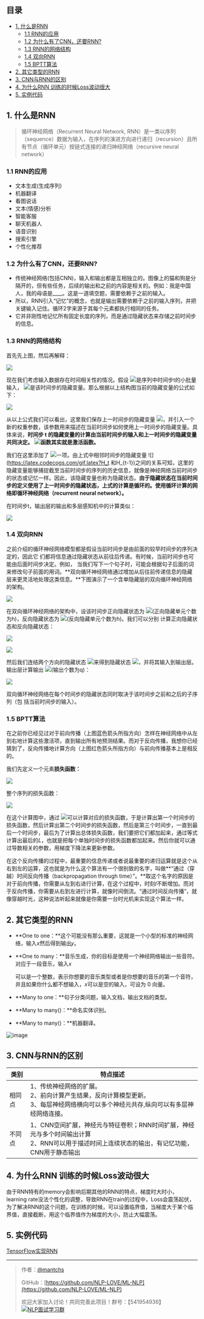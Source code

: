 ## 目录
- [1. 什么是RNN](#1-什么是rnn)
  - [1.1 RNN的应用](#11-rnn的应用)
  - [1.2 为什么有了CNN，还要RNN?](#12-为什么有了cnn还要rnn)
  - [1.3 RNN的网络结构](#13-rnn的网络结构)
  - [1.4 双向RNN](#14-双向rnn)
  - [1.5 BPTT算法](#15-bptt算法)
- [2. 其它类型的RNN](#2-其它类型的rnn)
- [3. CNN与RNN的区别](#3-cnn与rnn的区别)
- [4. 为什么RNN 训练的时候Loss波动很大](#4-为什么rnn-训练的时候loss波动很大)
- [5. 实例代码](https://github.com/NLP-LOVE/ML-NLP/blob/master/Deep%20Learning/12.%20RNN/RNN.ipynb)

## 1. 什么是RNN

> 循环神经网络（Recurrent Neural Network, RNN）是一类以序列（sequence）数据为输入，在序列的演进方向进行递归（recursion）且所有节点（循环单元）按链式连接的递归神经网络（recursive neural network）

### 1.1 RNN的应用

- 文本生成(生成序列)
- 机器翻译
- 看图说话
- 文本(情感)分析
- 智能客服
- 聊天机器人
- 语音识别
- 搜索引擎
- 个性化推荐

### 1.2 为什么有了CNN，还要RNN?

- 传统神经网络(包括CNN)，输入和输出都是互相独立的。图像上的猫和狗是分隔开的，但有些任务，后续的输出和之前的内容是相关的。例如：我是中国人，我的母语是____。这是一道填空题，需要依赖于之前的输入。
- 所以，RNN引入“记忆”的概念，也就是输出需要依赖于之前的输入序列，并把关键输入记住。循环2字来源于其每个元素都执行相同的任务。
- 它并⾮刚性地记忆所有固定⻓度的序列，而是通过隐藏状态来存储之前时间步的信息。

### 1.3 RNN的网络结构

首先先上图，然后再解释：

![](http://wx1.sinaimg.cn/mw690/00630Defly1g5x6xyfcadj30zs0g83zh.jpg)

现在我们考虑输⼊数据存在时间相关性的情况。假设 ![](https://latex.codecogs.com/gif.latex?X_t\in_{}\mathbb{R}^{n*d})是序列中时间步t的小批量输⼊， ![](https://latex.codecogs.com/gif.latex?H_t\in_{}\mathbb{R}^{n*h})是该时间步的隐藏变量。那么根据以上结构图当前的隐藏变量的公式如下：

![](https://latex.codecogs.com/gif.latex?H_t=\phi(X_tW_{xh}+H_{t-1}W_{hh}+b_h))

从以上公式我们可以看出，这⾥我们保存上⼀时间步的隐藏变量 ![](https://latex.codecogs.com/gif.latex?H_{t-1})，并引⼊⼀个新的权重参数，该参数⽤来描述在当前时间步如何使⽤上⼀时间步的隐藏变量。具体来说，**时间步 t 的隐藏变量的计算由当前时间步的输⼊和上⼀时间步的隐藏变量共同决定。** ![](https://latex.codecogs.com/gif.latex?\phi)**函数其实就是激活函数。**

我们在这⾥添加了 ![](https://latex.codecogs.com/gif.latex?H_{t-1}W_{hh})⼀项。由上式中相邻时间步的隐藏变量 ![](https://latex.codecogs.com/gif.latex?H_t 和H_{t-1})之间的关系可知，这⾥的隐藏变量能够捕捉截⾄当前时间步的序列的历史信息，就像是神经⽹络当前时间步的状态或记忆⼀样。因此，该隐藏变量也称为隐藏状态。**由于隐藏状态在当前时间步的定义使⽤了上⼀时间步的隐藏状态，上式的计算是循环的。使⽤循环计算的⽹络即循环神经⽹络（recurrent neural network）。**

在时间步t，输出层的输出和多层感知机中的计算类似：

![](https://latex.codecogs.com/gif.latex?O_t=H_tW_{hq}+b_q)

### 1.4 双向RNN

之前介绍的循环神经⽹络模型都是假设当前时间步是由前⾯的较早时间步的序列决定的，因此它
们都将信息通过隐藏状态从前往后传递。有时候，当前时间步也可能由后⾯时间步决定。例如，
当我们写下⼀个句⼦时，可能会根据句⼦后⾯的词来修改句⼦前⾯的⽤词。**双向循环神经⽹络通过增加从后往前传递信息的隐藏层来更灵活地处理这类信息。**下图演⽰了⼀个含单隐藏层的双向循环神经⽹络的架构。

![](http://wx4.sinaimg.cn/mw690/00630Defly1g5x6s399c9j30ju0drq3n.jpg)

在双向循环神经⽹络的架构中，设该时间步正向隐藏状态为 ![](https://latex.codecogs.com/gif.latex?\overrightarrow{H}_t\in_{}\mathbb{R}^{n*h})(正向隐藏单元个数为h)，反向隐藏状态为 ![](https://latex.codecogs.com/gif.latex?\overleftarrow{H}_t\in_{}\mathbb{R}^{n*h})(反向隐藏单元个数为h)。我们可以分别
计算正向隐藏状态和反向隐藏状态：

![](https://latex.codecogs.com/gif.latex?\overrightarrow{H}_t=\phi(X_tW_{xh}^{(f)}+\overrightarrow{H}_{t-1}W_{hh}^{(f)}+b_h^{(f)}))

![](https://latex.codecogs.com/gif.latex?\overleftarrow{H}_t=\phi(X_tW_{xh}^{(b)}+\overleftarrow{H}_{t-1}W_{hh}^{(b)}+b_h^{(b)}))

然后我们连结两个⽅向的隐藏状态 ![](https://latex.codecogs.com/gif.latex?\overrightarrow{H}_t和\overleftarrow{H}_t)来得到隐藏状态 ![](https://latex.codecogs.com/gif.latex?H_t\in_{}\mathbb{R}^{n*2h})，并将其输⼊到输出层。输出层计算输出 ![](https://latex.codecogs.com/gif.latex?O_t\in_{}\mathbb{R}^{n*q})(输出个数为q)：

![](https://latex.codecogs.com/gif.latex?O_t=H_tW_{hq}+b_q)

双向循环神经⽹络在每个时间步的隐藏状态同时取决于该时间步之前和之后的⼦序列（包
括当前时间步的输⼊）。

### 1.5 BPTT算法



在之前你已经见过对于前向传播（上图蓝色箭头所指方向）怎样在神经网络中从左到右地计算这些激活项，直到输出所有地预测结果。而对于反向传播，我想你已经猜到了，反向传播地计算方向（上图红色箭头所指方向）与前向传播基本上是相反的。

我们先定义一个元素**损失函数：**

![](https://gitee.com/kkweishe/images/raw/master/ML/2019-8-15_14-21-20.png)

整个序列的损失函数：

![](https://gitee.com/kkweishe/images/raw/master/ML/2019-8-15_14-23-38.png)

在这个计算图中，通过 ![](https://latex.codecogs.com/gif.latex?y^{'(1)})可以计算对应的损失函数，于是计算出第一个时间步的损失函数，然后计算出第二个时间步的损失函数，然后是第三个时间步，一直到最后一个时间步，最后为了计算出总体损失函数，我们要把它们都加起来，通过等式计算出最后的𝐿，也就是把每个单独时间步的损失函数都加起来。然后你就可以通过导数相关的参数，用梯度下降法来更新参数。 

在这个反向传播的过程中，最重要的信息传递或者说最重要的递归运算就是这个从右到左的运算，这也就是为什么这个算法有一个很别致的名字，叫做**“通过（穿越）时间反向传播（backpropagation through time）”。**取这个名字的原因是对于前向传播，你需要从左到右进行计算，在这个过程中，时刻𝑡不断增加。而对于反向传播，你需要从右到左进行计算，就像时间倒流。“通过时间反向传播”，就像穿越时光，这种说法听起来就像是你需要一台时光机来实现这个算法一样。

## 2. 其它类型的RNN

- **One to one：**这个可能没有那么重要，这就是一个小型的标准的神经网络，输入𝑥然后得到输出𝑦。

- **One to many：**音乐生成，你的目标是使用一个神经网络输出一些音符。对应于一段音乐，输入𝑥 

  可以是一个整数，表示你想要的音乐类型或者是你想要的音乐的第一个音符，并且如果你什么都不想输入，𝑥可以是空的输入，可设为 0 向量。

- **Many to one：**句子分类问题，输入文档，输出文档的类型。

- **Many to many()：**命名实体识别。

- **Many to many()：**机器翻译。

![image](https://wx1.sinaimg.cn/large/00630Defly1g2xq26dpz1j30go09341y.jpg)

## 3. CNN与RNN的区别

| 类别   | 特点描述                                                     |
| ------ | ------------------------------------------------------------ |
| 相同点 | 1、传统神经网络的扩展。<br/>2、前向计算产生结果，反向计算模型更新。<br/>3、每层神经网络横向可以多个神经元共存,纵向可以有多层神经网络连接。 |
| 不同点 | 1、CNN空间扩展，神经元与特征卷积；RNN时间扩展，神经元与多个时间输出计算<br/>2、RNN可以用于描述时间上连续状态的输出，有记忆功能，CNN用于静态输出 |

## 4. 为什么RNN 训练的时候Loss波动很大

由于RNN特有的memory会影响后期其他的RNN的特点，梯度时大时小，learning rate没法个性化的调整，导致RNN在train的过程中，Loss会震荡起伏，为了解决RNN的这个问题，在训练的时候，可以设置临界值，当梯度大于某个临界值，直接截断，用这个临界值作为梯度的大小，防止大幅震荡。

## 5. 实例代码

[TensorFlow实现RNN](https://github.com/NLP-LOVE/ML-NLP/blob/master/Deep%20Learning/12.%20RNN/RNN.ipynb)

------

> 作者：[@mantchs](https://github.com/NLP-LOVE/ML-NLP)
>
> GitHub：[https://github.com/NLP-LOVE/ML-NLP](https://github.com/NLP-LOVE/ML-NLP)
>
> 欢迎大家加入讨论！共同完善此项目！群号：【541954936】<a target="_blank" href="//shang.qq.com/wpa/qunwpa?idkey=863f915b9178560bd32ca07cd090a7d9e6f5f90fcff5667489697b1621cecdb3"><img border="0" src="http://pub.idqqimg.com/wpa/images/group.png" alt="NLP面试学习群" title="NLP面试学习群"></a>
